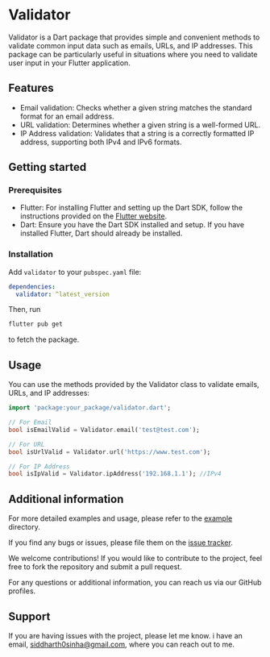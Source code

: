 <!--
This README describes the package. If you publish this package to pub.dev,
this README's contents appear on the landing page for your package.

For information about how to write a good package README, see the guide for
[writing package pages](https://dart.dev/guides/libraries/writing-package-pages).

For general information about developing packages, see the Dart guide for
[creating packages](https://dart.dev/guides/libraries/create-library-packages)
and the Flutter guide for
[developing packages and plugins](https://flutter.dev/developing-packages).
-->

# Validator

Validator is a Dart package that provides simple and convenient methods to validate common input data such as emails, URLs, and IP addresses. This package can be particularly useful in situations where you need to validate user input in your Flutter application.

## Features

- Email validation: Checks whether a given string matches the standard format for an email address.
- URL validation: Determines whether a given string is a well-formed URL.
- IP Address validation: Validates that a string is a correctly formatted IP address, supporting both IPv4 and IPv6 formats.

## Getting started

### Prerequisites

- Flutter: For installing Flutter and setting up the Dart SDK, follow the instructions provided on the [Flutter website](https://flutter.dev/).
- Dart: Ensure you have the Dart SDK installed and setup. If you have installed Flutter, Dart should already be installed.

### Installation

Add `validator` to your `pubspec.yaml` file:

```yaml
dependencies:
  validator: ^latest_version
```

Then, run

```bash
flutter pub get
```

to fetch the package.

## Usage

You can use the methods provided by the Validator class to validate emails, URLs, and IP addresses:

```dart
import 'package:your_package/validator.dart';

// For Email
bool isEmailValid = Validator.email('test@test.com');

// For URL
bool isUrlValid = Validator.url('https://www.test.com');

// For IP Address
bool isIpValid = Validator.ipAddress('192.168.1.1'); //IPv4

```

## Additional information

For more detailed examples and usage, please refer to the [example](https://github.com/sidx8/validator/tree/main/example) directory.

If you find any bugs or issues, please file them on the [issue tracker](https://github.com/sidx8/validator/issues).

We welcome contributions! If you would like to contribute to the project, feel free to fork the repository and submit a pull request.

For any questions or additional information, you can reach us via our GitHub profiles.

## Support

If you are having issues with the project, please let me know. i have an email, siddharth0sinha@gmail.com, where you can reach out to me.
